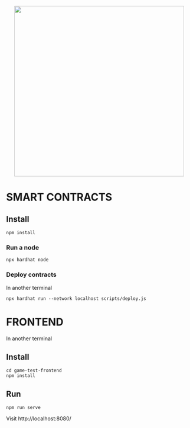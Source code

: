 
<p align="center">
  <img width="460" src="https://github.com/verynifty/ethworld-game-solidity/raw/main/website/logo.jpeg">
</p>

# SMART CONTRACTS

## Install

```
npm install
```
### Run a node

```
npx hardhat node
```

### Deploy contracts

In another terminal

```
npx hardhat run --network localhost scripts/deploy.js
```

# FRONTEND 

In another terminal

## Install

```
cd game-test-frontend
npm install
```


## Run

```
npm run serve
```

Visit http://localhost:8080/